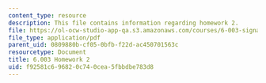 ```yaml
---
content_type: resource
description: This file contains information regarding homework 2.
file: https://ol-ocw-studio-app-qa.s3.amazonaws.com/courses/6-003-signals-and-systems-fall-2011/f92581c696820c740cea5fbbdbe783d8_MIT6_003F11_hw02.pdf
file_type: application/pdf
parent_uid: 0809880b-cf05-0bfb-f22d-ac450701563c
resourcetype: Document
title: 6.003 Homework 2
uid: f92581c6-9682-0c74-0cea-5fbbdbe783d8
---
```

